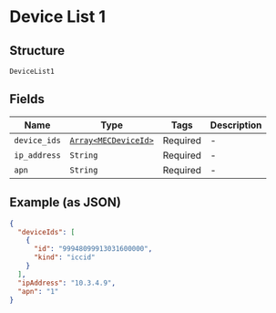 
# Device List 1

## Structure

`DeviceList1`

## Fields

| Name | Type | Tags | Description |
|  --- | --- | --- | --- |
| `device_ids` | [`Array<MECDeviceId>`](../../doc/models/mec-device-id.md) | Required | - |
| `ip_address` | `String` | Required | - |
| `apn` | `String` | Required | - |

## Example (as JSON)

```json
{
  "deviceIds": [
    {
      "id": "99948099913031600000",
      "kind": "iccid"
    }
  ],
  "ipAddress": "10.3.4.9",
  "apn": "1"
}
```

